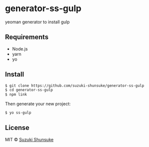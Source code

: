 # generator-ss-gulp

yeoman generator to install gulp

## Requirements

* Node.js
* yarn
* yo

## Install

```bash
$ git clone https://github.com/suzuki-shunsuke/generator-ss-gulp
$ cd generator-ss-gulp  
$ npm link
```

Then generate your new project:

```bash
$ yo ss-gulp
```

## License

MIT © [Suzuki Shunsuke](https://github.com/suzuki-shunsuke)
